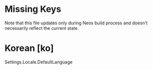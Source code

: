 # Missing Keys
Note that this file updates only during Neos build process and doesn't necessarily reflect the current state.

# Korean [ko]
Settings.Locale.DefaultLanguage  

